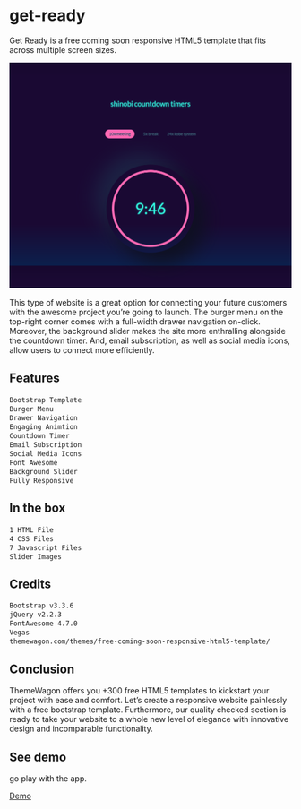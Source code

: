 # get-ready

Get Ready is a free coming soon responsive HTML5 template that fits across multiple screen sizes.

<img src="cover.png" />

This type of website is a great option for connecting your future customers with the awesome project you’re going to launch. The burger menu on the top-right corner comes with a full-width drawer navigation on-click. Moreover, the background slider makes the site more enthralling alongside the countdown timer. And, email subscription, as well as social media icons, allow users to connect more efficiently.

## Features

    Bootstrap Template
    Burger Menu
    Drawer Navigation
    Engaging Animtion
    Countdown Timer
    Email Subscription
    Social Media Icons
    Font Awesome
    Background Slider
    Fully Responsive
 
## In the box

    1 HTML File
    4 CSS Files
    7 Javascript Files
    Slider Images

## Credits

    Bootstrap v3.3.6
    jQuery v2.2.3
    FontAwesome 4.7.0
    Vegas
    themewagon.com/themes/free-coming-soon-responsive-html5-template/
    
## Conclusion

ThemeWagon offers you +300 free HTML5 templates to kickstart your project with ease and comfort. Let’s create a responsive website painlessly with a free bootstrap template. Furthermore, our quality checked section is ready to take your website to a whole new level of elegance with innovative design and incomparable functionality.

## See demo

go play with the app.

<a href="index.html">

Demo


</a>
